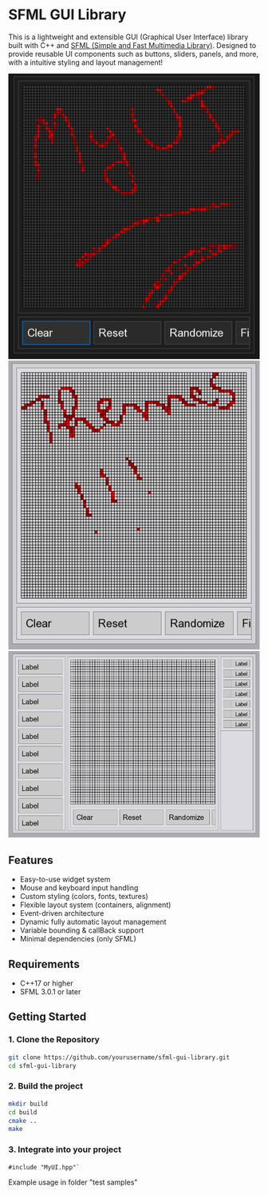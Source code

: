 # SFML GUI Library

This is a lightweight and extensible GUI (Graphical User Interface) library built with C++ and [SFML (Simple and Fast Multimedia Library)](https://www.sfml-dev.org/). Designed to provide reusable UI components such as buttons, sliders, panels, and more, with a intuitive styling and layout management!

![example 1](assets/pictures/GUI1.png)
![example 2](assets/pictures/GUI2.png)
![example 3](assets/pictures/GUI3.png)

## Features

- Easy-to-use widget system
- Mouse and keyboard input handling
- Custom styling (colors, fonts, textures)
- Flexible layout system (containers, alignment)
- Event-driven architecture
- Dynamic fully automatic layout management
- Variable bounding & callBack support
- Minimal dependencies (only SFML)


## Requirements

- C++17 or higher
- SFML 3.0.1 or later

## Getting Started

### 1. Clone the Repository

```bash
git clone https://github.com/yourusername/sfml-gui-library.git
cd sfml-gui-library
```

### 2. Build the project

```bash
mkdir build
cd build
cmake ..
make
```

### 3. Integrate into your project
```
#include "MyUI.hpp"`
```

Example usage in folder "test samples"
